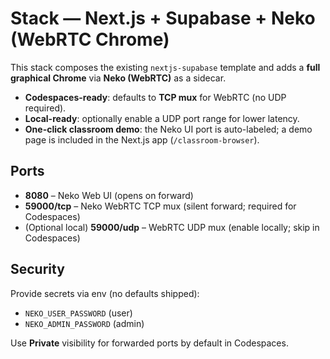 # Stack — Next.js + Supabase + Neko (WebRTC Chrome)

This stack composes the existing `nextjs-supabase` template and adds a **full graphical Chrome** via **Neko (WebRTC)** as a sidecar.

- **Codespaces-ready**: defaults to **TCP mux** for WebRTC (no UDP required).
- **Local-ready**: optionally enable a UDP port range for lower latency.
- **One-click classroom demo**: the Neko UI port is auto-labeled; a demo page is included in the Next.js app (`/classroom-browser`).

## Ports
- **8080** – Neko Web UI (opens on forward)
- **59000/tcp** – Neko WebRTC TCP mux (silent forward; required for Codespaces)
- (Optional local) **59000/udp** – WebRTC UDP mux (enable locally; skip in Codespaces)

## Security
Provide secrets via env (no defaults shipped):
- `NEKO_USER_PASSWORD` (user)
- `NEKO_ADMIN_PASSWORD` (admin)

Use **Private** visibility for forwarded ports by default in Codespaces.
